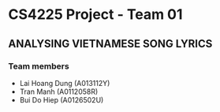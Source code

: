 # CS4225 Project - Team 01

## ANALYSING VIETNAMESE SONG LYRICS

### Team members

* Lai Hoang Dung (A013112Y)
* Tran Manh (A0112058R)
* Bui Do Hiep (A0126502U)
